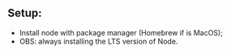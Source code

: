 ## Setup:

- Install node with package manager (Homebrew if is MacOS);
- OBS: always installing the LTS version of Node.
